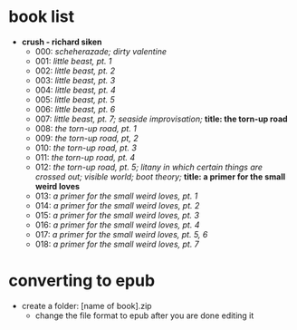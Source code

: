 # book list
- <b>crush - richard siken</b>
  - 000: <i>scheherazade; dirty valentine</i>
  - 001: <i>little beast, pt. 1</i>
  - 002: <i>little beast, pt. 2</i>
  - 003: <i>little beast, pt. 3</i>
  - 004: <i>little beast, pt. 4</i>
  - 005: <i>little beast, pt. 5</i>
  - 006: <i>little beast, pt. 6</i>
  - 007: <i>little beast, pt. 7; seaside improvisation; </i><b>title: the torn-up road</b>
  - 008: <i>the torn-up road, pt. 1</i>
  - 009: <i>the torn-up road, pt, 2</i>
  - 010: <i>the torn-up road, pt. 3</i>
  - 011: <i>the torn-up road, pt. 4</i>
  - 012: <i>the torn-up road, pt. 5; litany in which certain things are crossed out; visible world; boot theory; </i><b> title: a primer for the small weird loves</b>
  - 013: <i>a primer for the small weird loves, pt. 1</i>
  - 014: <i>a primer for the small weird loves, pt. 2</i>
  - 015: <i>a primer for the small weird loves, pt. 3</i>
  - 016: <i>a primer for the small weird loves, pt. 4</i>
  - 017: <i>a primer for the small weird loves, pt. 5, 6</i>
  - 018: <i>a primer for the small weird loves, pt. 7</i>
  
# converting to epub
- create a folder: [name of book].zip
  - change the file format to epub after you are done editing it
